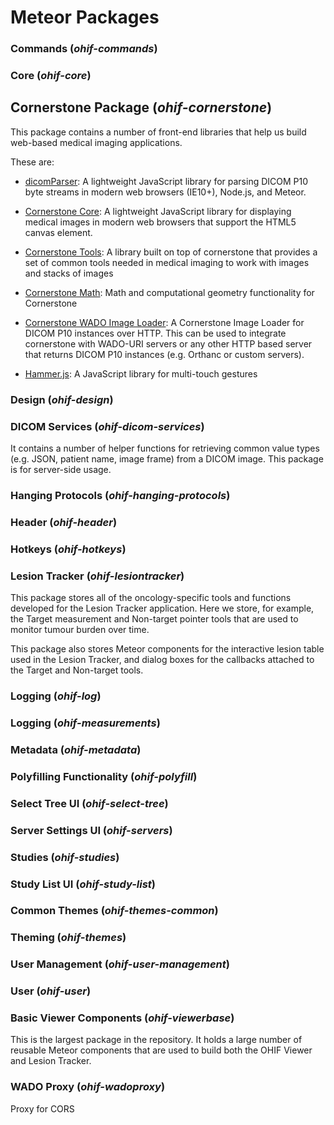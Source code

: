 # Meteor Packages

### Commands (*ohif-commands*)
### Core (*ohif-core*)

## Cornerstone Package (*ohif-cornerstone*)

This package contains a number of front-end libraries that help us build web-based medical imaging applications.

These are:
- [dicomParser](https://github.com/cornerstonejs/dicomParser):
A lightweight JavaScript library for parsing DICOM P10 byte streams in modern web browsers (IE10+), Node.js, and Meteor.

- [Cornerstone Core](https://github.com/cornerstonejs/cornerstone):
A lightweight JavaScript library for displaying medical images in modern web browsers that support the HTML5 canvas element.

- [Cornerstone Tools](https://github.com/cornerstonejs/cornerstoneTools):
A library built on top of cornerstone that provides a set of common tools needed in medical imaging to work with images and stacks of images

- [Cornerstone Math](https://github.com/cornerstonejs/cornerstoneMath):
Math and computational geometry functionality for Cornerstone

- [Cornerstone WADO Image Loader](https://github.com/cornerstonejs/cornerstoneWADOImageLoader):
A Cornerstone Image Loader for DICOM P10 instances over HTTP. This can be used to integrate cornerstone with WADO-URI servers or any other HTTP based server that returns DICOM P10 instances (e.g. Orthanc or custom servers).

- [Hammer.js](https://github.com/hammerjs/hammer.js):
A JavaScript library for multi-touch gestures

### Design (*ohif-design*)
### DICOM Services (*ohif-dicom-services*)
It contains a number of helper functions for retrieving common value types (e.g. JSON, patient name, image frame) from a DICOM image. This package is for server-side usage.

### Hanging Protocols (*ohif-hanging-protocols*)
### Header (*ohif-header*)
### Hotkeys (*ohif-hotkeys*)

### Lesion Tracker (*ohif-lesiontracker*)
This package stores all of the oncology-specific tools and functions developed for the Lesion Tracker application. Here we store, for example, the Target measurement and Non-target pointer tools that are used to monitor tumour burden over time.

This package also stores Meteor components for the interactive lesion table used in the Lesion Tracker, and dialog boxes for the callbacks attached to the Target and Non-target tools.

### Logging (*ohif-log*)
### Logging (*ohif-measurements*)
### Metadata (*ohif-metadata*)
### Polyfilling Functionality (*ohif-polyfill*)

### Select Tree UI (*ohif-select-tree*)
### Server Settings UI (*ohif-servers*)
### Studies (*ohif-studies*)
### Study List UI (*ohif-study-list*)
### Common Themes (*ohif-themes-common*)
### Theming (*ohif-themes*)
### User Management (*ohif-user-management*)
### User (*ohif-user*)

### Basic Viewer Components (*ohif-viewerbase*)
This is the largest package in the repository. It holds a large number of reusable Meteor components that are used to build both the OHIF Viewer and Lesion Tracker.

### WADO Proxy (*ohif-wadoproxy*)
Proxy for CORS
